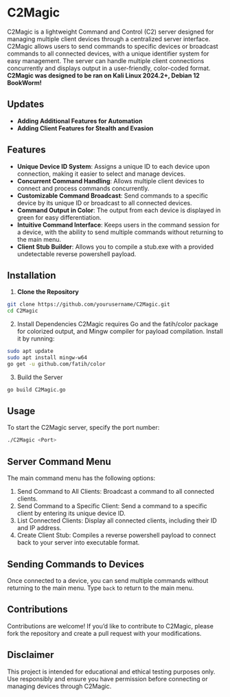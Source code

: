 # C2Magic

C2Magic is a lightweight Command and Control (C2) server designed for managing multiple client devices through a centralized server interface. C2Magic allows users to send commands to specific devices or broadcast commands to all connected devices, with a unique identifier system for easy management. The server can handle multiple client connections concurrently and displays output in a user-friendly, color-coded format. **C2Magic was designed to be ran on Kali Linux 2024.2+, Debian 12 BookWorm!**

## Updates

- **Adding Additional Features for Automation**
- **Adding Client Features for Stealth and Evasion**

## Features

- **Unique Device ID System**: Assigns a unique ID to each device upon connection, making it easier to select and manage devices.
- **Concurrent Command Handling**: Allows multiple client devices to connect and process commands concurrently.
- **Customizable Command Broadcast**: Send commands to a specific device by its unique ID or broadcast to all connected devices.
- **Command Output in Color**: The output from each device is displayed in green for easy differentiation.
- **Intuitive Command Interface**: Keeps users in the command session for a device, with the ability to send multiple commands without returning to the main menu.
- **Client Stub Builder**: Allows you to compile a stub.exe with a provided undetectable reverse powershell payload.

## Installation

1. **Clone the Repository**
```bash
git clone https://github.com/yourusername/C2Magic.git
cd C2Magic
```
2. Install Dependencies C2Magic requires Go and the fatih/color package for colorized output, and Mingw compiler for payload compilation. Install it by running:
```bash
sudo apt update
sudo apt install mingw-w64
go get -u github.com/fatih/color
```
3. Build the Server
```bash
go build C2Magic.go
```

## Usage

To start the C2Magic server, specify the port number:
```bash
./C2Magic <Port>
```

## Server Command Menu

The main command menu has the following options:

1. Send Command to All Clients: Broadcast a command to all connected clients.
2. Send Command to a Specific Client: Send a command to a specific client by entering its unique device ID.
3. List Connected Clients: Display all connected clients, including their ID and IP address.
4. Create Client Stub: Compiles a reverse powershell payload to connect back to your server into executable format.

## Sending Commands to Devices

Once connected to a device, you can send multiple commands without returning to the main menu. Type `back` to return to the main menu.

## Contributions

Contributions are welcome! If you’d like to contribute to C2Magic, please fork the repository and create a pull request with your modifications.

## Disclaimer

This project is intended for educational and ethical testing purposes only. Use responsibly and ensure you have permission before connecting or managing devices through C2Magic.
